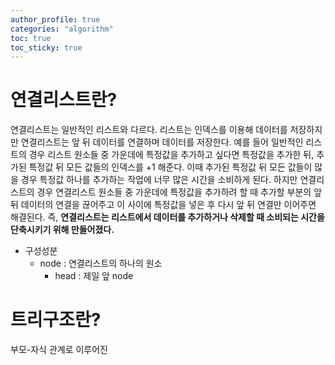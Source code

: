 ```yaml
---
author_profile: true
categories: "algorithm"
toc: true
toc_sticky: true
---
```


# 연결리스트란?
연결리스트는 일반적인 리스트와 다르다. 리스트는 인덱스를 이용해 데이터를 저장하지만 연결리스트는 앞 뒤 데이터를 연결하며 데이터를 저장한다. 예를 들어 일반적인 리스트의 경우 리스트 원소들 중 가운데에 특정값을 추가하고 싶다면 특정값을 추가한 뒤, 추가된 특정값 뒤 모든 값들의 인덱스를 +1 해준다. 이때 추가된 특정값 뒤 모든 값들이 많을 경우 특정값 하나를 추가하는 작업에 너무 많은 시간을 소비하게 된다. 하지만 연결리스트의 경우 연결리스트 원소들 중 가운데에 특정값을 추가하려 할 때 추가할 부분의 앞 뒤 데이터의 연결을 끊어주고 이 사이에 특정값을 넣은 후 다시 앞 뒤 연결만 이어주면 해결된다. 즉, **연결리스트는 리스트에서 데이터를 추가하거나 삭제할 때 소비되는 시간을 단축시키기 위해 만들어졌다.**

- 구성성분
    - node : 연결리스트의 하나의 원소
        - head : 제일 앞 node


# 트리구조란?
부모-자식 관계로 이루어진